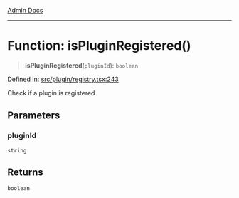 [Admin Docs](/)

---

# Function: isPluginRegistered()

> **isPluginRegistered**(`pluginId`): `boolean`

Defined in: [src/plugin/registry.tsx:243](https://github.com/PalisadoesFoundation/talawa-admin/blob/main/src/plugin/registry.tsx#L243)

Check if a plugin is registered

## Parameters

### pluginId

`string`

## Returns

`boolean`
